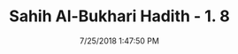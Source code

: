---
title        : "Sahih Al-Bukhari Hadith - 1. 8"
date         : 7/25/2018 1:47:50 PM
draft        : false
type         : "hadith"
layout       : "hadith"
BookCode     : "SHB"
VolumeNumber : "1"
HadithNumber : "8"
categories  :  ["Faith-The deeds of faith; 'It is not righteous"]
tags  :  ["Abu Huraira"]
---